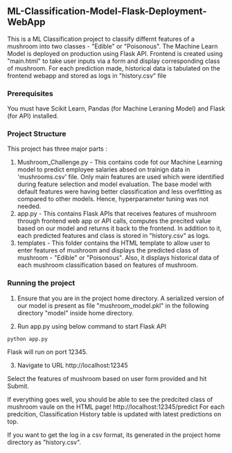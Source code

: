 ## ML-Classification-Model-Flask-Deployment-WebApp
This is a ML Classification project to classify differnt features of a mushroom into two classes - "Edible" or "Poisonous".
The Machine Learn Model is deployed on production using Flask API.
Frontend is created using "main.html" to take user inputs via a form and display corresponding class of mushroom.
For each prediction made, historical data is tabulated on the frontend webapp and stored as logs in "history.csv" file

### Prerequisites
You must have Scikit Learn, Pandas (for Machine Leraning Model) and Flask (for API) installed.

### Project Structure
This project has three major parts :
1. Mushroom_Challenge.py - This contains code fot our Machine Learning model to predict employee salaries absed on trainign data in 'mushrooms.csv' file. Only main features are used which were identified during feature selection and model evaluation. The base model with default features were having better classification and less overfitting as compared to other models. Hence, hyperparameter tuning was not needed.
2. app.py - This contains Flask APIs that receives features of mushroom through frontend web app or API calls, computes the precited value based on our model and returns it back to the frontend. In addition to it, each predicted features and class is stored in "history.csv" as logs.
4. templates - This folder contains the HTML template to allow user to enter features of mushroom and displays the predicted class of mushroom - "Edible" or "Poisonous". Also, it displays historical data of each mushroom classification based on features of mushroom.

### Running the project
1. Ensure that you are in the project home directory.
A serialized version of our model is present as file "mushroom_model.pkl" in the following directory "model" inside home directory.

2. Run app.py using below command to start Flask API
```
python app.py
```
Flask will run on port 12345.

3. Navigate to URL http://localhost:12345

Select the features of mushroom based on user form provided and hit Submit.

If everything goes well, you should  be able to see the predcited class of mushroom vaule on the HTML page!
http://localhost:12345/predict
For each predcition, Classification History table is updated with latest predictions on top.

If you want to get the log in a csv format, its generated in the project home directory as "history.csv".


